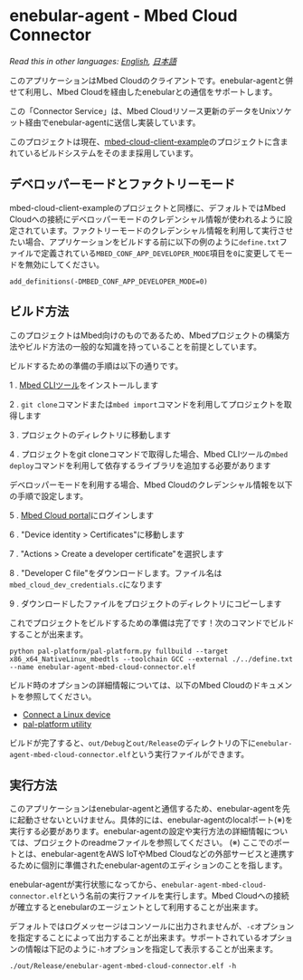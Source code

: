 # enebular-agent - Mbed Cloud Connector

*Read this in other languages: [English](README.md), [日本語](README.ja.md)*

このアプリケーションはMbed Cloudのクライアントです。enebular-agentと併せて利用し、Mbed Cloudを経由したenebularとの通信をサポートします。

この「Connector Service」は、Mbed Cloudリソース更新のデータをUnixソケット経由でenebular-agentに送信し実装しています。

このプロジェクトは現在、[mbed-cloud-client-example](https://github.com/ARMmbed/mbed-cloud-client-example)のプロジェクトに含まれているビルドシステムをそのまま採用しています。

## デベロッパーモードとファクトリーモード

mbed-cloud-client-exampleのプロジェクトと同様に、デフォルトではMbed Cloudへの接続にデベロッパーモードのクレデンシャル情報が使われるように設定されています。ファクトリーモードのクレデンシャル情報を利用して実行させたい場合、アプリケーションをビルドする前に以下の例のように`define.txt`ファイルで定義されている`MBED_CONF_APP_DEVELOPER_MODE`項目を`0`に変更してモードを無効にしてください。

```
add_definitions(-DMBED_CONF_APP_DEVELOPER_MODE=0)
```

## ビルド方法

このプロジェクトはMbed向けのものであるため、Mbedプロジェクトの構築方法やビルド方法の一般的な知識を持っていることを前提としています。

ビルドするための準備の手順は以下の通りです。

1 . [Mbed CLIツール](https://github.com/ARMmbed/mbed-cli#installing-mbed-cli)をインストールします

2 . `git clone`コマンドまたは`mbed import`コマンドを利用してプロジェクトを取得します

3 . プロジェクトのディレクトリに移動します

4 . プロジェクトをgit cloneコマンドで取得した場合、Mbed CLIツールの`mbed deploy`コマンドを利用して依存するライブラリを追加する必要があります

デベロッパーモードを利用する場合、Mbed Cloudのクレデンシャル情報を以下の手順で設定します。

5 . [Mbed Cloud portal](https://portal.mbedcloud.com/login)にログインします

6 . "Device identity > Certificates"に移動します

7 . "Actions > Create a developer certificate"を選択します

8 . "Developer C file"をダウンロードします。ファイル名は`mbed_cloud_dev_credentials.c`になります

9 . ダウンロードしたファイルをプロジェクトのディレクトリにコピーします

これでプロジェクトをビルドするための準備は完了です！次のコマンドでビルドすることが出来ます。

```
python pal-platform/pal-platform.py fullbuild --target x86_x64_NativeLinux_mbedtls --toolchain GCC --external ./../define.txt --name enebular-agent-mbed-cloud-connector.elf
```

ビルド時のオプションの詳細情報については、以下のMbed Cloudのドキュメントを参照してください。

- [Connect a Linux device](https://cloud.mbed.com/docs/current/connecting/linux-on-pc.html)
- [pal-platform utility](https://cloud.mbed.com/docs/current/porting/using-the-pal-platform-utility.html)

ビルドが完了すると、`out/Debug`と`out/Release`のディレクトリの下に`enebular-agent-mbed-cloud-connector.elf`という実行ファイルができます。

## 実行方法

このアプリケーションはenebular-agentと通信するため、enebular-agentを先に起動させないといけません。具体的には、enebular-agentのlocalポート(※)を実行する必要があります。enebular-agentの設定や実行方法の詳細情報については、プロジェクトのreadmeファイルを参照してください。
(※) ここでのポートとは、enebular-agentをAWS IoTやMbed Cloudなどの外部サービスと連携するために個別に準備されたenebular-agentのエディションのことを指します。

enebular-agentが実行状態になってから、`enebular-agent-mbed-cloud-connector.elf`という名前の実行ファイルを実行します。Mbed Cloudへの接続が確立するとenebularのエージェントとして利用することが出来ます。

デフォルトではログメッセージはコンソールに出力されませんが、`-c`オプションを指定することによって出力することが出来ます。サポートされているオプションの情報は下記のように`-h`オプションを指定して表示することが出来ます。

```
./out/Release/enebular-agent-mbed-cloud-connector.elf -h
```
